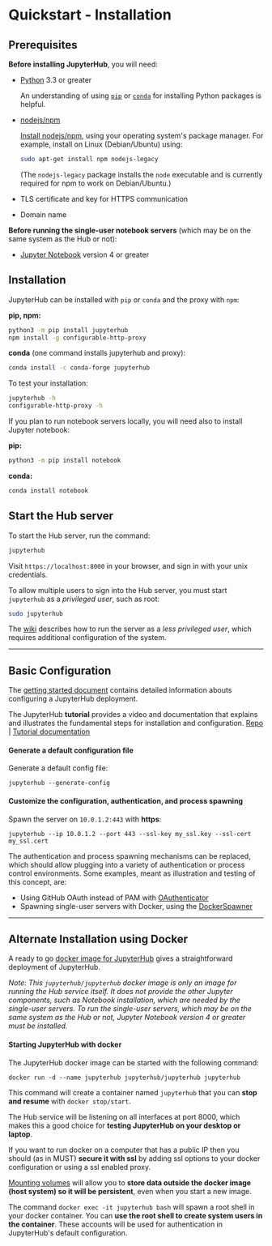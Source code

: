 # Quickstart - Installation

## Prerequisites

**Before installing JupyterHub**, you will need:

- [Python](https://www.python.org/downloads/) 3.3 or greater

  An understanding of using [`pip`](https://pip.pypa.io/en/stable/) or
  [`conda`](http://conda.pydata.org/docs/get-started.html) for
  installing Python packages is helpful.

- [nodejs/npm](https://www.npmjs.com/)

  [Install nodejs/npm](https://docs.npmjs.com/getting-started/installing-node),
  using your operating system's package manager. For example, install on Linux
  (Debian/Ubuntu) using:

  ```bash
  sudo apt-get install npm nodejs-legacy
  ```
  
  (The `nodejs-legacy` package installs the `node` executable and is currently
  required for npm to work on Debian/Ubuntu.)

- TLS certificate and key for HTTPS communication

- Domain name

**Before running the single-user notebook servers** (which may be on the same
system as the Hub or not):

- [Jupyter Notebook](https://jupyter.readthedocs.io/en/latest/install.html)
  version 4 or greater

## Installation

JupyterHub can be installed with `pip` or `conda` and the proxy with `npm`:

**pip, npm:**
```bash
python3 -m pip install jupyterhub
npm install -g configurable-http-proxy
```

**conda** (one command installs jupyterhub and proxy):
```bash
conda install -c conda-forge jupyterhub
```

To test your installation:

```bash
jupyterhub -h
configurable-http-proxy -h
```

If you plan to run notebook servers locally, you will need also to install
Jupyter notebook:

**pip:**
```bash
python3 -m pip install notebook
```

**conda:**
```bash
conda install notebook
```

## Start the Hub server

To start the Hub server, run the command:

```bash
jupyterhub
```

Visit `https://localhost:8000` in your browser, and sign in with your unix
credentials.

To allow multiple users to sign into the Hub server, you must start `jupyterhub` as a *privileged user*, such as root:

```bash
sudo jupyterhub
```

The [wiki](https://github.com/jupyterhub/jupyterhub/wiki/Using-sudo-to-run-JupyterHub-without-root-privileges)
describes how to run the server as a *less privileged user*, which requires
additional configuration of the system.

----

## Basic Configuration

The [getting started document](docs/source/getting-started.md) contains
detailed information abouts configuring a JupyterHub deployment.

The JupyterHub **tutorial** provides a video and documentation that explains
and illustrates the fundamental steps for installation and configuration.
[Repo](https://github.com/jupyterhub/jupyterhub-tutorial)
| [Tutorial documentation](http://jupyterhub-tutorial.readthedocs.io/en/latest/)

#### Generate a default configuration file

Generate a default config file:

    jupyterhub --generate-config

#### Customize the configuration, authentication, and process spawning

Spawn the server on ``10.0.1.2:443`` with **https**:

    jupyterhub --ip 10.0.1.2 --port 443 --ssl-key my_ssl.key --ssl-cert my_ssl.cert

The authentication and process spawning mechanisms can be replaced,
which should allow plugging into a variety of authentication or process
control environments. Some examples, meant as illustration and testing of this
concept, are:

- Using GitHub OAuth instead of PAM with [OAuthenticator](https://github.com/jupyterhub/oauthenticator)
- Spawning single-user servers with Docker, using the [DockerSpawner](https://github.com/jupyterhub/dockerspawner)

----

## Alternate Installation using Docker

A ready to go [docker image for JupyterHub](https://hub.docker.com/r/jupyterhub/jupyterhub/)
gives a straightforward deployment of JupyterHub.

*Note: This `jupyterhub/jupyterhub` docker image is only an image for running
the Hub service itself. It does not provide the other Jupyter components, such
as Notebook installation, which are needed by the single-user servers.
To run the single-user servers, which may be on the same system as the Hub or
not, Jupyter Notebook version 4 or greater must be installed.*

#### Starting JupyterHub with docker

The JupyterHub docker image can be started with the following command:

    docker run -d --name jupyterhub jupyterhub/jupyterhub jupyterhub

This command will create a container named `jupyterhub` that you can
**stop and resume** with `docker stop/start`.

The Hub service will be listening on all interfaces at port 8000, which makes
this a good choice for **testing JupyterHub on your desktop or laptop**.

If you want to run docker on a computer that has a public IP then you should
(as in MUST) **secure it with ssl** by adding ssl options to your docker
configuration or using a ssl enabled proxy.

[Mounting volumes](https://docs.docker.com/engine/userguide/containers/dockervolumes/)
will allow you to **store data outside the docker image (host system) so it will be persistent**,
even when you start a new image.

The command `docker exec -it jupyterhub bash` will spawn a root shell in your
docker container. You can **use the root shell to create system users in the container**.
These accounts will be used for authentication in JupyterHub's default
configuration.
